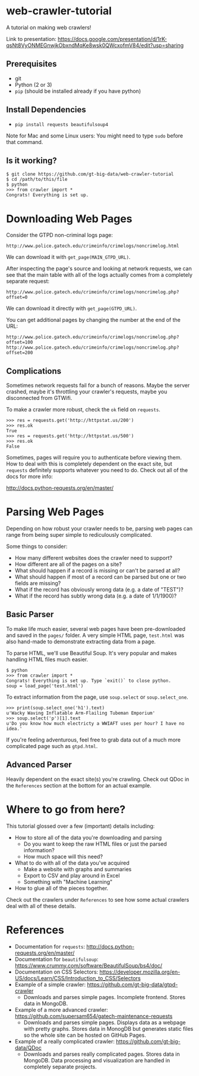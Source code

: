 # web-crawler-tutorial
A tutorial on making web crawlers!

Link to presentation: https://docs.google.com/presentation/d/1rK-qsNt8VyONMEGnwjkObxndMqKe8wsk0QWcxofmV84/edit?usp=sharing

## Prerequisites

* git
* Python (2 or 3)
* `pip` (should be installed already if you have python)

## Install Dependencies

* `pip install requests beautifulsoup4`

Note for Mac and some Linux users: You might need to type `sudo` before that command.

## Is it working?

    $ git clone https://github.com/gt-big-data/web-crawler-tutorial
    $ cd /path/to/this/file
    $ python
    >>> from crawler import *
    Congrats! Everything is set up.

# Downloading Web Pages

Consider the GTPD non-criminal logs page:

    http://www.police.gatech.edu/crimeinfo/crimelogs/noncrimelog.html

We can download it with `get_page(MAIN_GTPD_URL)`.

After inspecting the page's source and looking at network requests, we can see that the main table with all of the logs actually comes from a completely separate request:

    http://www.police.gatech.edu/crimeinfo/crimelogs/noncrimelog.php?offset=0

We can download it directly with `get_page(GTPD_URL)`.

You can get additional pages by changing the number at the end of the URL:

    http://www.police.gatech.edu/crimeinfo/crimelogs/noncrimelog.php?offset=100
    http://www.police.gatech.edu/crimeinfo/crimelogs/noncrimelog.php?offset=200

## Complications

Sometimes network requests fail for a bunch of reasons. Maybe the server crashed, maybe it's throttling your crawler's requests, maybe you disconnected from GTWifi.

To make a crawler more robust, check the `ok` field on `requests`.

    >>> res = requests.get('http://httpstat.us/200')
    >>> res.ok
    True
    >>> res = requests.get('http://httpstat.us/500')
    >>> res.ok
    False

Sometimes, pages will require you to authenticate before viewing them. How to deal with this is completely dependent on the exact site, but `requests` definitely supports whatever you need to do. Check out all of the docs for more info:

http://docs.python-requests.org/en/master/

# Parsing Web Pages

Depending on how robust your crawler needs to be, parsing web pages can range from being super simple to rediculously complicated.

Some things to consider:

* How many different websites does the crawler need to support?
* How different are all of the pages on a site?
* What should happen if a record is missing or can't be parsed at all?
* What should happen if most of a record can be parsed but one or two fields are missing?
* What if the record has obviously wrong data (e.g. a date of "TEST")?
* What if the record has subtly wrong data (e.g. a date of 1/1/1900)?

## Basic Parser

To make life much easier, several web pages have been pre-downloaded and saved in the `pages/` folder. A very simple HTML page, `test.html` was also hand-made to demonstrate extracting data from a page.

To parse HTML, we'll use Beautiful Soup. It's very popular and makes handling HTML files much easier.

    $ python
    >>> from crawler import *
    Congrats! Everything is set up. Type `exit()` to close python.
    soup = load_page('test.html')

To extract information from the page, use `soup.select` or `soup.select_one`.

    >>> print(soup.select_one('h1').text)
    u'Wacky Waving Inflatable Arm-Flailing Tubeman Emporium'
    >>> soup.select('p')[1].text
    u'Do you know how much electricty a WWIAFT uses per hour? I have no idea.'

If you're feeling adventurous, feel free to grab data out of a much more complicated page such as `gtpd.html`.

## Advanced Parser

Heavily dependent on the exact site(s) you're crawling. Check out QDoc in the `References` section at the bottom for an actual example.

# Where to go from here?

This tutorial glossed over a few (important) details including:

* How to store all of the data you're downloading and parsing
  * Do you want to keep the raw HTML files or just the parsed information?
  * How much space will this need?
* What to do with all of the data you've acquired
  * Make a website with graphs and summaries
  * Export to CSV and play around in Excel
  * Something with "Machine Learning"
* How to glue all of the pieces together.

Check out the crawlers under `References` to see how some actual crawlers deal with all of these details.

# References

* Documentation for `requests`: http://docs.python-requests.org/en/master/
* Documentation for `beautifulsoup`: https://www.crummy.com/software/BeautifulSoup/bs4/doc/
* Documentation on CSS Selectors: https://developer.mozilla.org/en-US/docs/Learn/CSS/Introduction_to_CSS/Selectors
* Example of a simple crawler: https://github.com/gt-big-data/gtpd-crawler
  * Downloads and parses simple pages. Incomplete frontend. Stores data in MongoDB.
* Example of a more advanced crawler: https://github.com/supersam654/gatech-maintenance-requests
  * Downloads and parses simple pages. Displays data as a webpage with pretty graphs. Stores data in MonogDB but generates static files so the whole site can be hosted on GitHub Pages.
* Example of a really complicated crawler: https://github.com/gt-big-data/QDoc
  * Downloads and parses really complicated pages. Stores data in MongoDB. Data processing and visualization are handled in completely separate projects.
